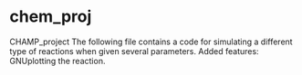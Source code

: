 # chem_proj
CHAMP_project
The following file contains a code for simulating a different type of reactions when given several parameters.
Added features: GNUplotting the reaction.

